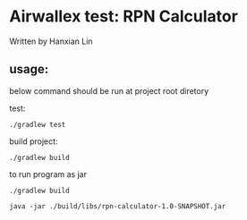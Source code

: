 # Airwallex test: RPN Calculator

Written by Hanxian Lin

## usage:
below command should be run at project root diretory

test:
```
./gradlew test
```

build project:
```
./gradlew build
```


to run program as jar
```
./gradlew build

java -jar ./build/libs/rpn-calculator-1.0-SNAPSHOT.jar
```